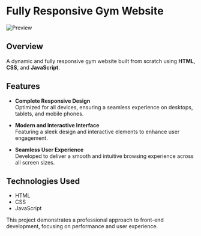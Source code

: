 # Fully Responsive Gym Website

![Preview](./Asset/priview.svg)

## Overview

A dynamic and fully responsive gym website built from scratch using **HTML**, **CSS**, and **JavaScript**.

## Features

- **Complete Responsive Design**  
  Optimized for all devices, ensuring a seamless experience on desktops, tablets, and mobile phones.

- **Modern and Interactive Interface**  
  Featuring a sleek design and interactive elements to enhance user engagement.

- **Seamless User Experience**  
  Developed to deliver a smooth and intuitive browsing experience across all screen sizes.

## Technologies Used

- HTML
- CSS
- JavaScript

This project demonstrates a professional approach to front-end development, focusing on performance and user experience.
